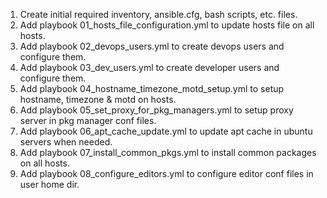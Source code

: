 1. Create initial required inventory, ansible.cfg, bash scripts, etc. files.
2. Add playbook 01_hosts_file_configuration.yml to update hosts file on all hosts.
3. Add playbook 02_devops_users.yml to create devops users and configure them.
4. Add playbook 03_dev_users.yml to create developer users and configure them.
5. Add playbook 04_hostname_timezone_motd_setup.yml to setup hostname, timezone & motd on hosts.
6. Add playbook 05_set_proxy_for_pkg_managers.yml to setup proxy server in pkg manager conf files.
7. Add playbook 06_apt_cache_update.yml to update apt cache in ubuntu servers when needed.
8. Add playbook 07_install_common_pkgs.yml to install common packages on all hosts.
9. Add playbook 08_configure_editors.yml to configure editor conf files in user home dir.

